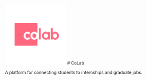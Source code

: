 <img src="https://github.com/CoLab-Development/CoLab/blob/main/Icon.png?raw=true" height="200px" width="200px" />
# CoLab

A platform for connecting students to internships and graduate jobs.
